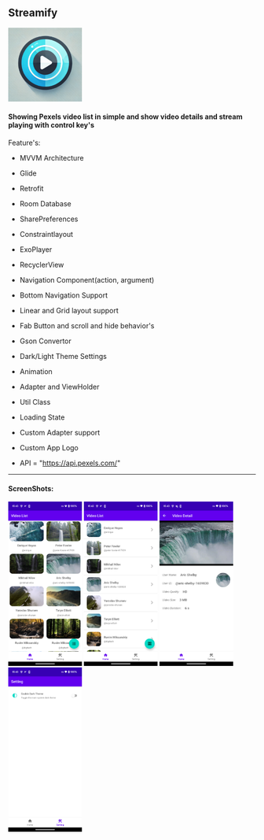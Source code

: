 <h2>Streamify</h2>

<div>
  <img src="https://github.com/Samadihadis/Streamify/blob/main/app/src/main/ic_launcher-playstore.png" width="150">
</div>

<h4>Showing Pexels video list in simple and show video details and stream playing with control key's</h4>

Feature's:
- MVVM Architecture
- Glide
- Retrofit
- Room Database
- SharePreferences
- Constraintlayout
- ExoPlayer
- RecyclerView
- Navigation Component(action, argument)
- Bottom Navigation Support
- Linear and Grid layout support
- Fab Button and scroll and hide behavior's
- Gson Convertor
- Dark/Light Theme Settings
- Animation
- Adapter and ViewHolder
- Util Class
- Loading State
- Custom Adapter support
- Custom App Logo

  
-  API = "https://api.pexels.com/"

<hr>

<h4>ScreenShots:</h4>
<div>
  <img src="https://github.com/Samadihadis/Streamify/blob/main/screenshots/Version1_Page1_Video_Grid.png" width="150">
  <img src="https://github.com/Samadihadis/Streamify/blob/main/screenshots/Version1_Page1_Video_List.png" width="150">
  <img src="https://github.com/Samadihadis/Streamify/blob/main/screenshots/Version1_Page2_Video_Detail.png" width="150">
  <img src="https://github.com/Samadihadis/Streamify/blob/main/screenshots/Version1_Page3_Setting.png" width="150">
</div>
